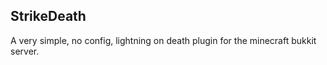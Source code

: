 ## StrikeDeath ##

A very simple, no config, lightning on death plugin for the minecraft bukkit server.
